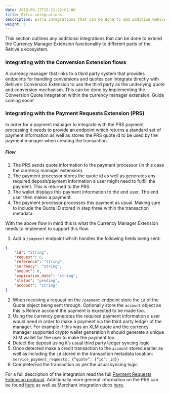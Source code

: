 ```yaml
---
date: 2018-09-17T15:21:22+02:00
title: Extra integrations
description: Extra integrations that can be done to add addition Rehive functionality to the manager
weight: 5
---
```


This section outlines any additional integrations that can be done to extend the Currency Manager Extension functionality to different parts of the Rehive's ecosystem.

### Integrating with the Conversion Extension flows
A currency manager that links to a third party system that provides endpoints for handling conversions and quotes can integrate directly with Rehive’s Conversion Extension to use the third party as the underlying quote and conversion mechanism. This can be done by implementing the Conversion Quote Integration within the currency manager extension. Guide coming soon!

### Integrating with the Payment Requests Extension (PRS)
In order for a payment manager to integrate with the PRS payment processing it needs to provide an endpoint which returns a standard set of payment information as well as stores the PRS quote id to be used by the payment manager when creating the transaction.

##### Flow
1. The PRS sends quote information to the payment processor (in this case the currency manager extension).
2. The payment processor stores the quote id as well as generates any required deposit/payment information a user might need to fulfill the payment. This is returned to the PRS.
3. The wallet displays this payment information to the end user. The end user then makes a payment.
4. The payment processor processes this payment as usual. Making sure to include the Quote ID stored in step three within the transaction metadata.

With the above flow in mind this is what the Currency Manager Extension needs to implement to support this flow:

1. Add a `/payment` endpoint which handles the following fields being sent:
```json
{
    "id": "string",
    "request": 0,
    "reference": "string",
    "currency": "string",
    "amount": 0,
    "expiration_date": "string",
    "status": "pending",
    "account": "string"
}
```
2. When receiving a request on the `/payment` endpoint store the `id` of the Quote object being sent through. Optionally store the `account` object as this is Rehive account the payment is expected to be made too.
3. Using the currency generates the required payment information a user would need in order to make a payment via the third party ledger of the manager. For example if this was an XLM quote and the currency manager supported crypto wallet generation it should generate a unique XLM wallet for the user to make the payment too.
4. Detect the deposit using it’s usual third party ledger syncing logic
5. Once detected make a credit transaction to the `account` stored earlier as well as including the `id` stored in the transaction metadata location: `service_payment_requests: {“quote”: {“id”: id}}`
6. Complete/Fail the transaction as per the usual syncing logic

For a full description of the integration read the full [Payment Requests Extension protocol](https://docs.google.com/document/d/1TuH9mogeqkitF-lYw4dpuOhtGb9J0jCBQvt9kKg4ANc/edit?usp=sharing).
Additionally more general information on the PRS can be found [here](/extensions/payment-requests/introduction/) as well as Merchant integration docs [here](/merchants/get-started/introduction/).
